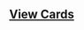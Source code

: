 ## [View Cards](<https://sims-s.github.io/mtg-card-gen/OutputsRound1/Teferi, the Jerk/Teferi, the Jerk.html>)